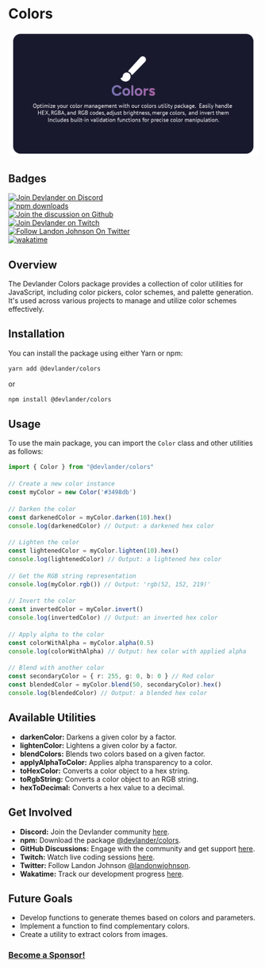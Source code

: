 # Colors

<img src="https://github.com/Devlander-Software/colors/raw/production/media/images/colors-devlander-github-header-photo.png" alt="Devlander Colors Npm Package" />

## Badges

[![Join Devlander on Discord](https://img.shields.io/badge/Discord-Devlander-%235865F2)](https://bit.ly/devlander-discord-invite)  
[![npm downloads](https://img.shields.io/npm/dm/@devlander/colors.svg)](https://www.npmjs.com/package/@devlander/colors)  
[![Join the discussion on Github](https://img.shields.io/badge/Github%20Discussions%20%26%20Support-Chat%20now!-blue)](https://github.com/orgs/Devlander-Software/discussions)  
[![Join Devlander on Twitch](https://img.shields.io/twitch/status/devlander)](https://bit.ly/devlander-twitch)  
[![Follow Landon Johnson On Twitter](https://img.shields.io/twitter/follow/landonwjohnson.svg?style=social&label=Follow)](https://bit.ly/landonwjohnson-on-twitter)  
[![wakatime](https://wakatime.com/badge/user/bd50b6c5-e0ca-4937-83b3-ab2d13adbc73/project/02037e5a-4e97-4cd5-872c-df41ad2d6b67.svg)](https://wakatime.com/badge/user/bd50b6c5-e0ca-4937-83b3-ab2d13adbc73/project/02037e5a-4e97-4cd5-872c-df41ad2d6b67)

## Overview

The Devlander Colors package provides a collection of color utilities for JavaScript, including color pickers, color schemes, and palette generation. It's used across various projects to manage and utilize color schemes effectively.

## Installation

You can install the package using either Yarn or npm:

```sh
yarn add @devlander/colors
```

or

```sh
npm install @devlander/colors
```

## Usage

To use the main package, you can import the `Color` class and other utilities as follows:

```typescript
import { Color } from "@devlander/colors"

// Create a new color instance
const myColor = new Color('#3498db')

// Darken the color
const darkenedColor = myColor.darken(10).hex()
console.log(darkenedColor) // Output: a darkened hex color

// Lighten the color
const lightenedColor = myColor.lighten(10).hex()
console.log(lightenedColor) // Output: a lightened hex color

// Get the RGB string representation
console.log(myColor.rgb()) // Output: 'rgb(52, 152, 219)'

// Invert the color
const invertedColor = myColor.invert()
console.log(invertedColor) // Output: an inverted hex color

// Apply alpha to the color
const colorWithAlpha = myColor.alpha(0.5)
console.log(colorWithAlpha) // Output: hex color with applied alpha

// Blend with another color
const secondaryColor = { r: 255, g: 0, b: 0 } // Red color
const blendedColor = myColor.blend(50, secondaryColor).hex()
console.log(blendedColor) // Output: a blended hex color
```

## Available Utilities

- **darkenColor:** Darkens a given color by a factor.
- **lightenColor:** Lightens a given color by a factor.
- **blendColors:** Blends two colors based on a given factor.
- **applyAlphaToColor:** Applies alpha transparency to a color.
- **toHexColor:** Converts a color object to a hex string.
- **toRgbString:** Converts a color object to an RGB string.
- **hexToDecimal:** Converts a hex value to a decimal.

## Get Involved

- **Discord:** Join the Devlander community [here](https://bit.ly/devlander-discord-invite).
- **npm:** Download the package [@devlander/colors](https://www.npmjs.com/package/@devlander/colors).
- **GitHub Discussions:** Engage with the community and get support [here](https://github.com/orgs/Devlander-Software/discussions).
- **Twitch:** Watch live coding sessions [here](https://bit.ly/devlander-twitch).
- **Twitter:** Follow Landon Johnson [@landonwjohnson](https://bit.ly/landonwjohnson-on-twitter).
- **Wakatime:** Track our development progress [here](https://wakatime.com/badge/user/bd50b6c5-e0ca-4937-83b3-ab2d13adbc73/project/02037e5a-4e97-4cd5-872c-df41ad2d6b67).

## Future Goals

- Develop functions to generate themes based on colors and parameters.
- Implement a function to find complementary colors.
- Create a utility to extract colors from images.

### [Become a Sponsor!](https://bit.ly/sponsor-landonjohnson-github/)


